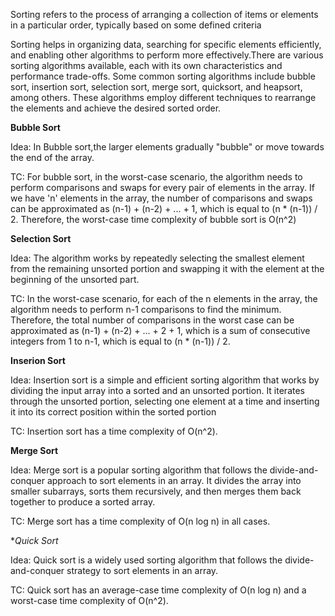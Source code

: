 Sorting refers to the process of arranging a collection of items or elements in a particular order, typically based on some defined criteria

Sorting helps in organizing data, searching for specific elements efficiently, and enabling other algorithms to perform more effectively.There are various sorting algorithms available, each with its own characteristics and performance trade-offs. Some common sorting algorithms include bubble sort, insertion sort, selection sort, merge sort, quicksort, and heapsort, among others. These algorithms employ different techniques to rearrange the elements and achieve the desired sorted order.

**Bubble Sort**

Idea: In Bubble sort,the larger elements gradually "bubble" or move towards the end of the array.

TC: For bubble sort, in the worst-case scenario, the algorithm needs to perform comparisons and swaps for every pair of elements in the array. If we have 'n' elements in the array, the number of comparisons and swaps can be approximated as (n-1) + (n-2) + ... + 1, which is equal to (n * (n-1)) / 2.
Therefore, the worst-case time complexity of bubble sort is O(n^2) 

**Selection Sort**

Idea: The algorithm works by repeatedly selecting the smallest element from the remaining unsorted portion and swapping it with the element at the beginning of the unsorted part.

TC: In the worst-case scenario, for each of the n elements in the array, the algorithm needs to perform n-1 comparisons to find the minimum. Therefore, the total number of comparisons in the worst case can be approximated as (n-1) + (n-2) + ... + 2 + 1, which is a sum of consecutive integers from 1 to n-1, which is equal to (n * (n-1)) / 2.

**Inserion Sort**

Idea: Insertion sort is a simple and efficient sorting algorithm that works by dividing the input array into a sorted and an unsorted portion. It iterates through the unsorted portion, selecting one element at a time and inserting it into its correct position within the sorted portion

TC: Insertion sort has a time complexity of O(n^2).

**Merge Sort**

Idea: Merge sort is a popular sorting algorithm that follows the divide-and-conquer approach to sort elements in an array. It divides the array into smaller subarrays, sorts them recursively, and then merges them back together to produce a sorted array.

TC: Merge sort has a time complexity of O(n log n) in all cases.

**Quick Sort*

Idea: Quick sort is a widely used sorting algorithm that follows the divide-and-conquer strategy to sort elements in an array.

TC: Quick sort has an average-case time complexity of O(n log n) and a worst-case time complexity of O(n^2).